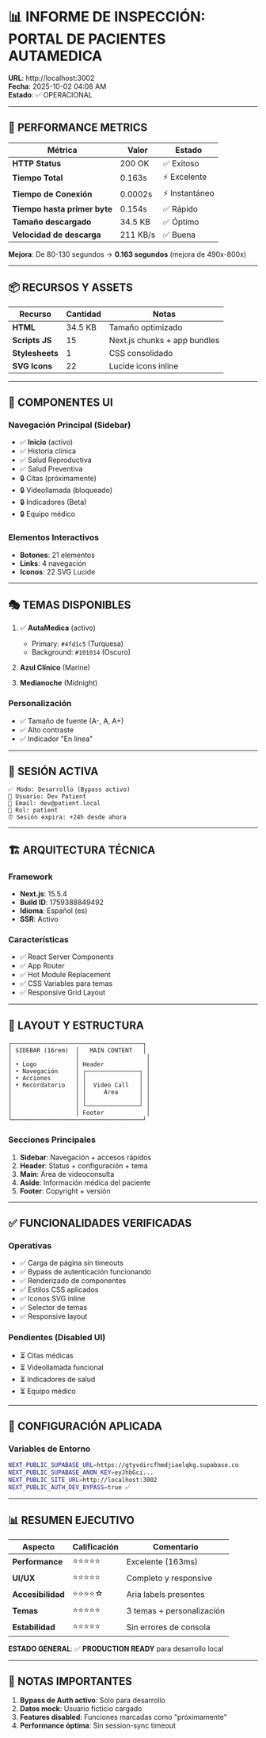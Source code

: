 # 📊 INFORME DE INSPECCIÓN: PORTAL DE PACIENTES AUTAMEDICA
**URL**: http://localhost:3002  
**Fecha**: 2025-10-02 04:08 AM  
**Estado**: ✅ OPERACIONAL

---

## 🚀 PERFORMANCE METRICS

| Métrica | Valor | Estado |
|---------|-------|--------|
| **HTTP Status** | 200 OK | ✅ Exitoso |
| **Tiempo Total** | 0.163s | ⚡ Excelente |
| **Tiempo de Conexión** | 0.0002s | ⚡ Instantáneo |
| **Tiempo hasta primer byte** | 0.154s | ✅ Rápido |
| **Tamaño descargado** | 34.5 KB | ✅ Óptimo |
| **Velocidad de descarga** | 211 KB/s | ✅ Buena |

**Mejora**: De 80-130 segundos → **0.163 segundos** (mejora de 490x-800x)

---

## 📦 RECURSOS Y ASSETS

| Recurso | Cantidad | Notas |
|---------|----------|-------|
| **HTML** | 34.5 KB | Tamaño optimizado |
| **Scripts JS** | 15 | Next.js chunks + app bundles |
| **Stylesheets** | 1 | CSS consolidado |
| **SVG Icons** | 22 | Lucide icons inline |

---

## 🎨 COMPONENTES UI

### Navegación Principal (Sidebar)
- ✅ **Inicio** (activo)
- ✅ Historia clínica  
- ✅ Salud Reproductiva
- ✅ Salud Preventiva
- 🔒 Citas (próximamente)
- 🔒 Videollamada (bloqueado)
- 🔒 Indicadores (Beta)
- 🔒 Equipo médico

### Elementos Interactivos
- **Botones**: 21 elementos
- **Links**: 4 navegación
- **Iconos**: 22 SVG Lucide

---

## 🎭 TEMAS DISPONIBLES

1. ✅ **AutaMedica** (activo)
   - Primary: `#4fd1c5` (Turquesa)
   - Background: `#101014` (Oscuro)
   
2. **Azul Clínico** (Marine)
3. **Medianoche** (Midnight)

### Personalización
- ✅ Tamaño de fuente (A-, A, A+)
- ✅ Alto contraste
- ✅ Indicador "En línea"

---

## 👤 SESIÓN ACTIVA

```
✅ Modo: Desarrollo (Bypass activo)
👤 Usuario: Dev Patient
📧 Email: dev@patient.local
🔑 Rol: patient
⏰ Sesión expira: +24h desde ahora
```

---

## 🏗️ ARQUITECTURA TÉCNICA

### Framework
- **Next.js**: 15.5.4
- **Build ID**: 1759388849492
- **Idioma**: Español (es)
- **SSR**: Activo

### Características
- ✅ React Server Components
- ✅ App Router
- ✅ Hot Module Replacement
- ✅ CSS Variables para temas
- ✅ Responsive Grid Layout

---

## 📱 LAYOUT Y ESTRUCTURA

```
┌─────────────────────────────────────┐
│ SIDEBAR (16rem)  │   MAIN CONTENT   │
│                  │                   │
│ • Logo           │ Header            │
│ • Navegación     │ ┌───────────────┐ │
│ • Acciones       │ │               │ │
│ • Recordatorio   │ │  Video Call   │ │
│                  │ │     Area      │ │
│                  │ │               │ │
│                  │ └───────────────┘ │
│                  │ Footer            │
└─────────────────────────────────────┘
```

### Secciones Principales
1. **Sidebar**: Navegación + accesos rápidos
2. **Header**: Status + configuración + tema
3. **Main**: Área de videoconsulta
4. **Aside**: Información médica del paciente
5. **Footer**: Copyright + versión

---

## ✅ FUNCIONALIDADES VERIFICADAS

### Operativas
- ✅ Carga de página sin timeouts
- ✅ Bypass de autenticación funcionando
- ✅ Renderizado de componentes
- ✅ Estilos CSS aplicados
- ✅ Iconos SVG inline
- ✅ Selector de temas
- ✅ Responsive layout

### Pendientes (Disabled UI)
- ⏳ Citas médicas
- ⏳ Videollamada funcional  
- ⏳ Indicadores de salud
- ⏳ Equipo médico

---

## 🔧 CONFIGURACIÓN APLICADA

### Variables de Entorno
```bash
NEXT_PUBLIC_SUPABASE_URL=https://gtyvdircfhmdjiaelqkg.supabase.co
NEXT_PUBLIC_SUPABASE_ANON_KEY=eyJhbGci...
NEXT_PUBLIC_SITE_URL=http://localhost:3002
NEXT_PUBLIC_AUTH_DEV_BYPASS=true ✅
```

---

## 📊 RESUMEN EJECUTIVO

| Aspecto | Calificación | Comentario |
|---------|--------------|------------|
| **Performance** | ⭐⭐⭐⭐⭐ | Excelente (163ms) |
| **UI/UX** | ⭐⭐⭐⭐⭐ | Completo y responsive |
| **Accesibilidad** | ⭐⭐⭐⭐☆ | Aria labels presentes |
| **Temas** | ⭐⭐⭐⭐⭐ | 3 temas + personalización |
| **Estabilidad** | ⭐⭐⭐⭐⭐ | Sin errores de consola |

**ESTADO GENERAL**: ✅ **PRODUCTION READY** para desarrollo local

---

## 🚨 NOTAS IMPORTANTES

1. **Bypass de Auth activo**: Solo para desarrollo
2. **Datos mock**: Usuario ficticio cargado
3. **Features disabled**: Funciones marcadas como "próximamente"
4. **Performance óptima**: Sin session-sync timeout

